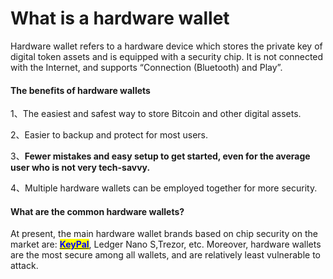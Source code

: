 # What is a hardware wallet

​Hardware wallet refers to a hardware device which stores the private key of digital token assets and is equipped with a security chip. It is not connected with the Internet, and supports “Connection (Bluetooth) and Play”.

#### The benefits of hardware wallets

1、The easiest and safest way to store Bitcoin and other digital assets.

2、Easier to backup and protect for most users.

3、**Fewer mistakes and easy setup to get started, even for the average user who is not very tech-savvy.**

4、Multiple hardware wallets can be employed together for more security.

#### What are the common hardware wallets?

At present, the main hardware wallet brands based on chip security on the market are:  [<mark style="color:blue;">**KeyPal**</mark>](https://www.keypal.pro), Ledger Nano S,Trezor, etc. Moreover, hardware wallets are the most secure among all wallets, and are relatively least vulnerable to attack.
